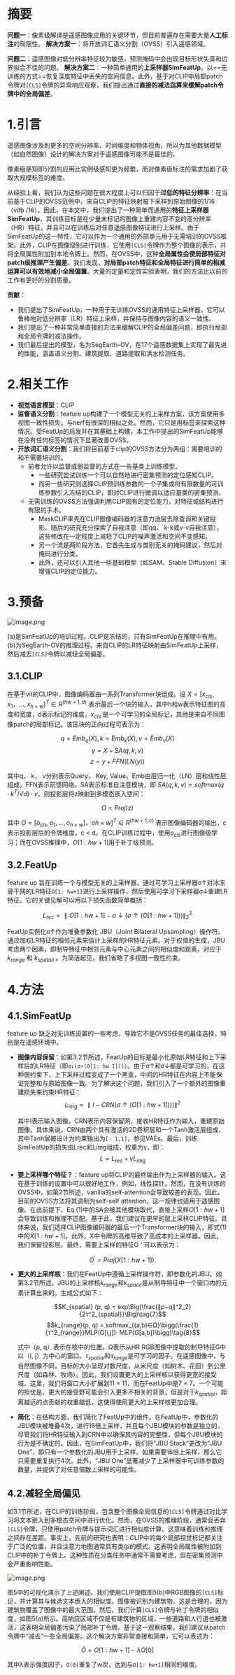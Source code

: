 # 摘要
**问题一**：像素级解译是遥感图像应用的关键环节，但目前普遍存在需要大量**人工标注**的局限性。
**解决方案一**：将开放词汇语义分割（OVSS）引入遥感领域。

**问题二**：遥感图像对低分辨率特征较为敏感，预测掩码中会出现目标形状失真和边界拟合不佳的问题。
**解决方案二**：一种简单通用的**上采样器SimFeatUp**，以==无训练的方式==恢复深度特征中丢失的空间信息。此外，基于对CLIP中局部patch令牌对`[CLS]`令牌的异常响应观察，我们提出通过**直接的减法运算来缓解patch令牌中的全局偏差**。

# 1.引言
遥感图像涉及到更多的空间分辨率、时间维度和物体视角，所以为其他数据模型（如自然图像）设计的解决方案对于遥感图像可能不是最佳的。

像素级感知即分割的应用比实例级感知更为频繁，而对像素级标注的需求加剧了获取大规模标签的难度。

从经验上看，我们认为这些问题在很大程度上可以归因于**过低的特征分辨率**：在当前基于CLIP的OVSS范例中，来自CLIP的特征映射被下采样到原始图像的1/16 （vitb /16）。因此，在本文中，我们提出了一种简单而通用的**特征上采样器SimFeatUp**，其训练目标是在少量未标记的图像上重建内容不变的高分辨率（HR）特征，并且可以在训练后对任意遥感图像特征进行上采样。由于SimFeatUp的这一特性，它可以作为一个通用的外部单元用于无需培训的OVSS框架。此外，CLIP在图像级别进行训练，它使用`[CLS]`令牌作为整个图像的表示，并将全局属性附加到本地令牌上。然而，在OVSS中，这种**全局属性会使局部特征对patch级推理产生偏差**。我们发现，**对局部patch特征和全局特征进行简单的相减运算可以有效地减小全局偏置**。大量的定量和定性实验表明，我们的方法比以前的工作有更好的分割质量。

**贡献**：
* 我们提出了SimFeatUp，一种用于无训练OVSS的通用特征上采样器，它可以鲁棒地对低分辨率（LR）特征上采样，并保持与图像内容的语义一致性。
* 我们提出了一种非常简单直接的方法来缓解CLIP的全局偏差问题，即执行局部和全局令牌的减法操作。
* 我们最后提出的模型，名为SegEarth-OV，在17个遥感数据集上实现了最先进的性能，涵盖语义分割、建筑提取、道路提取和洪水检测任务。

# 2.相关工作
* **视觉语言模型**：CLIP
* **监督语义分割**：feature up构建了一个模型无关的上采样方案，该方案使用多视图一致性损失，与nerf有很深的相似之处。然而，它只是用标签来探索这种情况。受FeatUp的启发并在其基础上构建，本工作中提出的SimFeatUp能够在没有任何标签的情况下显著改善OVSS。
* **开放词汇语义分割**：我们将目前基于clip的OVSS方法分为两组：需要培训的和不需要培训的。
	* 前者允许以监督或弱监督的方式在一些基类上训练模型。
		* 一些研究尝试训练一个可以自然地进行密集预测的定位感知CLIP。
		* 而另一些研究则选择CLIP预训练参数的一个子集或将有限数量的可训练参数引入冻结的CLIP，即对CLIP进行微调以适应基类的密集预测。
	* 无需训练的OVSS方法强调利用CLIP固有的定位能力，对特征或结构进行有限的手术。
		* MaskCLIP率先在CLIP图像编码器的注意力池层去除查询和关键投影。随后的研究充分探索了自我注意（即qq， k-k或v-v自我注意），这些修改在一定程度上减轻了CLIP的噪声激活和空间不变感知。
		* 另一个流是两阶段方法，它首先生成与类别无关的掩码建议，然后对掩码进行分类。
		* 此外，还可以引入其他一些基础模型（如SAM、Stable Diffusion）来增强CLIP的定位能力。

# 3.预备
![image.png](https://youki-1330066034.cos.ap-guangzhou.myqcloud.com/machine-learning/202507071543618.png)

(a)是SimFeatUp的培训过程。CLIP是冻结的，只有SimFeatUp在推理中有用。
(b)为SegEarth-OV的推理过程。来自CLIP的LR特征映射由SimFeatUp上采样，然后减去`[CLS]`令牌以减轻全局偏差。
## 3.1.CLIP
在基于vit的CLIP中，图像编码器由一系列Transformer块组成。设 $X = [x_{cls}, x_1，…, x_{h×w}]^T∈R^{(hw+1,d)}$ 表示最后一个块的输入，其中h和w表示特征图的高度和宽度，d表示标记的维度，$x_{cls}$ 是一个可学习的全局标记，其他是来自不同图像patch的局部标记。该区块的正向过程可表示为：

$$q = Emb_q(X), k = Emb_k(X), v = Emb_v(X)$$
$$y = X+SA (q, k, v)\tag{1}$$
$$ z = y+FFN(LN(y))$$

其中q， k， v分别表示Query， Key, Value。Emb由层归一化（LN）层和线性层组成，FFN表示前馈网络。SA表示标准自注意模块，即 $SA(q, k, v) = softmax(q·k^T/√d)·v$，则投影层将z映射到多模态嵌入空间：

$$O = Proj(z)\tag{2}$$

其中 $O=[o_{cls},o_1,…,o_{h×w}]， oh×w]^T∈R^{(hw+1,c)}$ 表示图像编码器的输出，c表示投影层后的令牌维度，c < d。在CLIP训练过程中，使用$o_{cls}$进行图像级学习；而在OVSS推理中，$O[1: hw+1]$用于补丁级预测。
## 3.2.FeatUp
feature up 旨在训练一个与模型无关的上采样器。通过可学习上采样器σ↑对冰冻骨干网的LR特征`O[1: hw+1]`进行上采样操作，然后使用可学习下采样器σ↓重建LR特征。它的关键见解可以用以下损失函数简单概括：

$$ L_{rec} = ∥O[1 : hw + 1] − σ↓(σ↑(O[1 : hw + 1]))∥_2^2 $$

FeatUp实例化σ↑作为堆叠参数化 JBU（Joint Bilateral Upsampling）操作符。通过加权LR特征的相邻元素来估计上采样的HR特征元素。对于权值的生成，JBU考虑两个因素，即制导特征中相邻元素与中心元素之间的相似度和距离，对应于 $k_{range}$ 和 $k_{spatail}$ 。为简洁起见，我们省略了多视图一致性约束。
# 4.方法
## 4.1.SimFeatUp
feature up 缺乏对无训练设置的一些考虑，导致它不是OVSS任务的最佳选择，特别是在遥感环境中。
* **图像内容保留**：如第3.2节所述，FeatUp的目标是最小化原始LR特征和上下采样后的LR特征（即`σ↓(σ↑(O[1: hw 1]))`）。由于σ↑和σ↓都是可学习的，在这种弱约束下，上下采样过程变成了一个黑盒，中间的HR特征在内容上不能保证完整和与原始图像一致。为了解决这个问题，我们引入了一个额外的图像重建损失来约束HR特征：
	$$L_{img} = ∥I − CRN(σ↑(O[1 : hw + 1])))∥^2$$
	
	其中I表示输入图像。CRN表示内容保留网，接收HR特征作为输入，重建原始图像。具体来说，CRN由两个具有激活的2D卷积层和一个Tanh激活层组成，其中Tanh层被设计为约束输出为`[- 1,1]`，参见VAEs。最后，训练SimFeatUp的损失由Lrec和Limg组成，权重为γ，即：
	$$L = L_{rec} + γL_{img}$$

* **要上采样哪个特征？**：feature up将CLIP的最终输出作为上采样器的输入。这在基于训练的设置中可以很好地工作，例如，线性探针。然而，在没有训练的OVSS中，如第2节所述，vanilla的self-attention会导致较差的表现。因此，目前的OVSS方法将其调制为self-self attention，这一规律也适用于遥感图像。在此前提下，Eq.(1)中的SA会被其他模块取代，直接上采样$O[1: hw+1]$会导致训练和推理不匹配。基于此，我们建议在更早的层上采样CLIP特征。具体来说，我们选择CLIP图像编码器的最后一个Transformer块的输入，即式(1)中的$X[1: hw+1]$。此外，X中令牌的高维导致了高成本的上采样器。因此，我们保留投影层。最终，需要上采样的特征O ' 可以表示为：
	
	$$O^′ = Proj(X[1 : hw + 1]).$$

* **更大的上采样核**：我们在FeatUp中遵循上采样操作符，即参数化的JBU。如第3.2节所述，JBU的上采样核$k_{range}$和$k_{space}$是从制导特征中一个窗口内的元素计算出来的。生成公式如下：
	
	$$K_{spatial} (p, q) = exp\Big(\frac{∥p−q∥^2_2}{2τ^2_{spatial}}\Big)\tag{7}$$
	$$k_{range}(p, q) = softmax_{(a,b)∈Ω}\bigg(\frac{1}{τ^2_{range}}MLP(G[i,j])· MLP(G[a,b])\bigg)\tag{8}$$
	
	式中（p, q）表示在核中的位置。Ω表示从HR RGB图像中提取的制导特征G中以（i, j）为中心的窗口。$τ_{spatial}$和$τ_{range}$是可学习的因子。在遥感图像中，与自然图像不同，目标的大小呈现对数尺度，从米尺度（如树木、花园）到公里尺度（如森林、牧场）。因此，我们设置更大的上采样核以获得更宽的接受域。这里，我们将窗口大小扩展到11 × 11，而在FeatUp中是7 × 7。一个可能的担忧是，更大的接受野可能会引入更多不相关的背景，但是对于$k_{spatial}$，距离越远的点贡献的权重越低，这使得使用更大的上采样核更加合理。

* **简化**：在结构方面，我们简化了FeatUp中的组件。在FeatUp中，参数化的JBU模块被堆叠4次，进行16倍上采样，并且每个JBU模块的参数是独立的。尽管我们将HR特征输入到CRN中以确保其内容的完整性，但每个JBU模块的行为是不确定的。因此，在SimFeatUp中，我们将“JBU Stack”更改为“JBU One”，即只有一个参数化的JBU用于上采样。如果需要16倍上采样，那么它只需要重复执行4次。此外，“JBU One”显著减少了上采样器中可训练参数的数量，并提供了对任意倍数上采样的可能性。

## 4.2.减轻全局偏见
如3.1节所述，在CLIP的训练阶段，包含整个图像全局信息的`[CLS]`令牌通过对比学习将文本嵌入到多模态空间中进行优化。然而，在OVSS的推理阶段，通常会丢弃`[CLS]`令牌，只使用patch令牌与提示词汇进行相似度计算。这意味着训练和推理之间存在差距。事实上，先前的研究也表明：CLIP中的每个局部视觉标记都关注于广泛的位置，并且注意力地图通常具有类似的模式。这表明全局属性被附加到CLIP中的补丁令牌上。这种性质在分类任务中通常不需要考虑，但在密集预测中会严重影响性能。

![image.png](https://youki-1330066034.cos.ap-guangzhou.myqcloud.com/machine-learning/202507072316958.png)

图5中的可视化演示了上述阐述。我们使用CLIP提取图5(b)中RGB图像的`[CLS]`标记，并计算其与候选文本嵌入的相似度。图像被识别为建筑物，这是合理的，因为建筑物覆盖了图像中的最大范围。然后，我们计算`[CLS]`令牌与补丁令牌的相似度，如图5(a)所示。高响应区域不仅是有建筑物的区域，一些道路和人行道也被激活，这表明全局偏差污染了局部补丁令牌。基于这一观察结果，我们建议从patch令牌中“减去”一些全局偏差。这个解决方案非常直接和简单，它可以表述为：

$$\hat{O} = O[1: hw+1]−λO[0]\tag{9}$$

其中λ表示强度因子。`O[0]`重复了w次，达到与`O[1: hw+1]`相同的维度。

